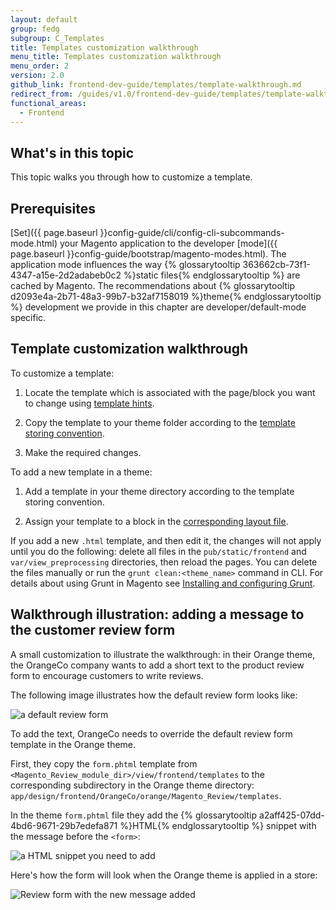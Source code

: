 ```yaml
---
layout: default
group: fedg
subgroup: C_Templates
title: Templates customization walkthrough
menu_title: Templates customization walkthrough
menu_order: 2
version: 2.0
github_link: frontend-dev-guide/templates/template-walkthrough.md
redirect_from: /guides/v1.0/frontend-dev-guide/templates/template-walkthrough.html
functional_areas:
  - Frontend
---
```


## What's in this topic
This topic walks you through how to customize a template.

## Prerequisites 

[Set]({{ page.baseurl }}config-guide/cli/config-cli-subcommands-mode.html) your Magento application to the developer [mode]({{ page.baseurl }}config-guide/bootstrap/magento-modes.html). The application mode influences the way {% glossarytooltip 363662cb-73f1-4347-a15e-2d2adabeb0c2 %}static files{% endglossarytooltip %} are cached by Magento. The recommendations about {% glossarytooltip d2093e4a-2b71-48a3-99b7-b32af7158019 %}theme{% endglossarytooltip %} development we provide in this chapter are developer/default-mode specific.

## Template customization walkthrough

To customize a template:

1. Locate the template which is associated with the page/block you want to change using <a href="{{ page.baseurl }}frontend-dev-guide/themes/debug-theme.html#debug-theme-templ" target="_blank">template hints</a>.

2. Copy the template to your theme folder according to the <a href="{{ page.baseurl }}frontend-dev-guide/templates/template-override.html#template-convention" target="_blank">template storing convention</a>.

3. Make the required changes.

To add a new template in a theme:

1. Add a template in your theme directory according to the template storing convention. 

2. Assign your template to a block in the <a href="{{ page.baseurl }}frontend-dev-guide/templates/template-override.html#template-layout" target="_blank">corresponding layout file</a>. 

<div class="bs-callout bs-callout-info" id="info">
<p>If you add a new <code>.html</code> template, and then edit it, the changes will not apply until you do the following: delete all files in the <code>pub/static/frontend</code> and <code>var/view_preprocessing</code> directories, then reload the pages. You can delete the files manually or run the <code>grunt clean:&lt;theme_name&gt;</code> command in CLI. For details about using Grunt in Magento see <a href="{{ page.baseurl }}frontend-dev-guide/css-topics/css_debug.html#grunt_prereq">Installing and configuring Grunt</a>.</p>
</div>

## Walkthrough illustration: adding a message to the customer review form
A small customization to illustrate the walkthrough: in their Orange theme, the OrangeCo company wants to add a short text to the product review form to encourage customers to write reviews. 

The following image illustrates how the default review form looks like:

<img src="{{ site.baseurl }}/common/images/template_walk_without_text.png" alt="a default review form">

To add the text, OrangeCo needs to override the default review form template in the Orange theme. 

First, they copy the `form.phtml` template from `<Magento_Review_module_dir>/view/frontend/templates` to the corresponding subdirectory in the Orange theme directory: `app/design/frontend/OrangeCo/orange/Magento_Review/templates`.

In the theme `form.phtml` file they add the {% glossarytooltip a2aff425-07dd-4bd6-9671-29b7edefa871 %}HTML{% endglossarytooltip %} snippet with the message before the <code>&lt;form&gt;</code>:

<img src="{{ site.baseurl }}/common/images/template-sample-code.png" alt="a HTML snippet you need to add">

Here's how the form will look when the Orange theme is applied in a store:

<img src="{{ site.baseurl }}/common/images/template_with_text.png" alt="Review form with the new message added">





